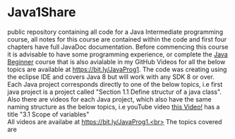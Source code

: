 # Java1Share
public repository containing all code for a Java Intermediate programming course, all notes for this course are contained within the code and first four chapters have full
JavaDoc documentation. Before commencing this course it is advisable to have some programming experience, or complete the <a href="https://github.com/noelflattery/JavaBeginner">Java Beginner</a>
course that is also avialable in my GitHub
Videos for all the below topics are available at https://bit.ly/JavaProg1. The code was creating using the eclipse IDE and covers Java 8 but
will work with any SDK 8 or over. Each Java project corresponds directly to one of the below topics, i.e first java project is a project called "Section 1.1 Define structur of a java class".
Also there are videos for each Java project, which also have the same naming structure as the below topics, 
i.e youTube video <a href="https://www.youtube.com/watch?v=rWTBwkfFddE&list=PL8PS0RTQpPacTsHhU9v1V-nk-JM2xWMkT&index=11">this Video!</a> has a title "3.1 Scope of variables"<br>
All videos are availabe at https://bit.ly/JavaProg1.<br>
The topics covered are<br>
